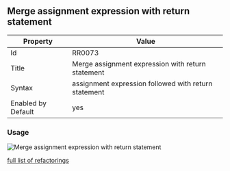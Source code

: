 ## Merge assignment expression with return statement

Property | Value
--- | --- 
Id | RR0073
Title | Merge assignment expression with return statement
Syntax | assignment expression followed with return statement
Enabled by Default | yes

### Usage

![Merge assignment expression with return statement](../../images/refactorings/MergeAssignmentExpressionWithReturnStatement.png)

[full list of refactorings](Refactorings.md)
